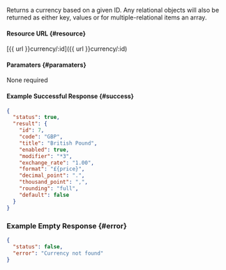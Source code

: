 <!--
@title GET currency/:id
@author Moltin Ltd
@description Returns a currency of the given ID

@sidebar 1
@family Currency
@rate No
@auth Yes
@format JSON
@http GET
@version beta
-->
Returns a currency based on a given ID. Any relational objects will also be returned as either key, values or for multiple-relational items an array.


#### Resource URL	{#resource}
[{{ url }}currency/:id]({{ url }}currency/:id)


#### Paramaters	{#paramaters}
None required

<!--code-->
#### Example Successful Response	{#success}
``` json
{
  "status": true,
  "result": {
    "id": 7,
    "code": "GBP",
    "title": "British Pound",
    "enabled": true,
    "modifier": "*3",
    "exchange_rate": "1.00",
    "format": "£{price}",
    "decimal_point": ".",
    "thousand_point": ",",
    "rounding": "full",
    "default": false
  }
}
```


### Example Empty Response	{#error}
``` json
{
  "status": false,
  "error": "Currency not found"
}
```
<!--/code-->